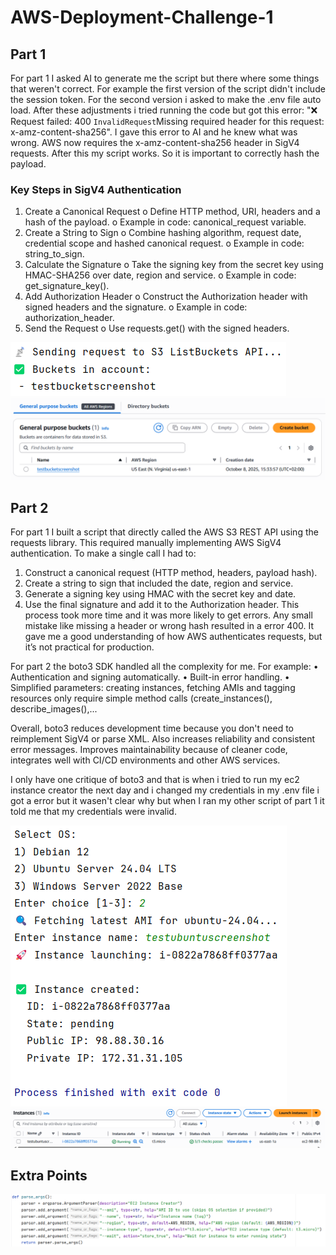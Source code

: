 # AWS-Deployment-Challenge-1

## Part 1
For part 1 I asked AI to generate me the script but there where some things that weren't correct. For example the first version of the script didn't include the session token. For the second version i asked to make the .env file auto load. After these adjustments i tried running the code but got this error: "❌ Request failed: 400 <Error><Code>InvalidRequest</Code><Message>Missing required header for this request: x-amz-content-sha256</Message>". I gave this error to AI and he knew what was wrong. AWS now requires the x-amz-content-sha256 header in SigV4 requests. After this my script works. So it is important to correctly hash the payload.
### Key Steps in SigV4 Authentication
1.	Create a Canonical Request
o	Define HTTP method, URI, headers and a hash of the payload.
o	Example in code: canonical_request variable.
2.	Create a String to Sign
o	Combine hashing algorithm, request date, credential scope and hashed canonical request.
o	Example in code: string_to_sign.
3.	Calculate the Signature
o	Take the signing key from the secret key using HMAC-SHA256 over date, region and service.
o	Example in code: get_signature_key().
4.	Add Authorization Header
o	Construct the Authorization header with signed headers and the signature.
o	Example in code: authorization_header.
5.	Send the Request
o	Use requests.get() with the signed headers.


![Part 1](images/part1-1.png)
![Part 1](images/part1-2.png)

## Part 2
For part 1 I built a script that directly called the AWS S3 REST API using the requests library.
This required manually implementing AWS SigV4 authentication.
To make a single call I had to:
1.	Construct a canonical request (HTTP method, headers, payload hash).
2.	Create a string to sign that included the date, region and service.
3.	Generate a signing key using HMAC with the secret key and date.
4.	Use the final signature and add it to the Authorization header.
This process took more time and it was more likely to get errors. Any small mistake like missing a header or wrong hash resulted in a error 400.
It gave me a good understanding of how AWS authenticates requests, but it’s not practical for production.

For part 2 the boto3 SDK handled all the complexity for me. For example:
•	Authentication and signing automatically.
•	Built-in error handling.
•	Simplified parameters: creating instances, fetching AMIs and tagging resources only require simple method calls (create_instances(), describe_images(),...

Overall, boto3 reduces development time because you don't need to reimplement SigV4 or parse XML. Also increases reliability and consistent error messages. Improves maintainability because of cleaner code, integrates well with CI/CD environments and other AWS services.

I only have one critique of boto3 and that is when i tried to run my ec2 instance creator the next day and i changed my credentials in my .env file i got a error but it wasen't clear why but when I ran my other script of part 1 it told me that my credentials were invalid.

![Part 2](images/part2-2.png)
![Part 2](images/part2-3.png)

## Extra Points
![Part 2](images/part2-1.png)
